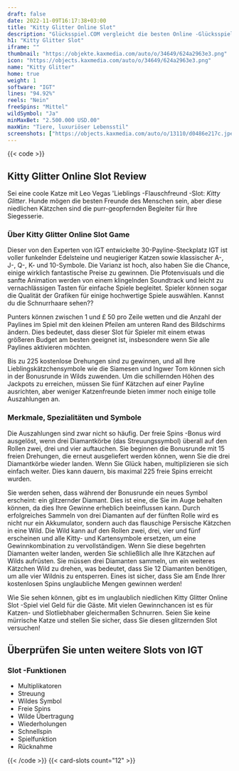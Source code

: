 ```yaml
---
draft: false
date: 2022-11-09T16:17:38+03:00
title: "Kitty Glitter Online Slot"
description: "Glücksspiel.COM vergleicht die besten Online -Glücksspiel -Sites und -spiele der Kanada.  Unabhängige Produktbewertungen und exklusive Anmeldeangebote. Jetzt spielen!"
h1: "Kitty Glitter Slot"
iframe: ""
thumbnail: "https://objekte.kaxmedia.com/auto/o/34649/624a2963e3.png"
icon: "https://objects.kaxmedia.com/auto/o/34649/624a2963e3.png"
name: "Kitty Glitter"
home: true
weight: 1
software: "IGT"
lines: "94.92%"
reels: "Nein"
freeSpins: "Mittel"
wildSymbol: "Ja"
minMaxBet: "2.500.000 USD.00"
maxWin: "Tiere, luxuriöser Lebensstil"
screenshots: ["https://objects.kaxmedia.com/auto/o/13110/d0486e217c.jpeg"]
---
```


{{< code >}}<h2>Kitty Glitter Online Slot Review</h2><p>Sei eine coole Katze mit Leo Vegas 'Lieblings -Flauschfreund -Slot: <em>Kitty Glitter</em>. Hunde mögen die besten Freunde des Menschen sein, aber diese niedlichen Kätzchen sind die purr-geopfernden Begleiter für Ihre Siegesserie.</p><h3>Über Kitty Glitter Online Slot Game</h3><p>Dieser von den Experten von IGT entwickelte 30-Payline-Steckplatz IGT ist voller funkelnder Edelsteine und neugieriger Katzen sowie klassischer A-, J-, Q-, K- und 10-Symbole. Die Varianz ist hoch, also haben Sie die Chance, einige wirklich fantastische Preise zu gewinnen. Die Pfotenvisuals und die sanfte Animation werden von einem klingelnden Soundtrack und leicht zu vernachlässigen Tasten für einfache Spiele begleitet. Spieler können sogar die Qualität der Grafiken für einige hochwertige Spiele auswählen. Kannst du die Schnurrhaare sehen??</p><p>Punters können zwischen 1 und £ 50 pro Zeile wetten und die Anzahl der Paylines im Spiel mit den kleinen Pfeilen am unteren Rand des Bildschirms ändern. Dies bedeutet, dass dieser Slot für Spieler mit einem etwas größeren Budget am besten geeignet ist, insbesondere wenn Sie alle Paylines aktivieren möchten.</p><p>Bis zu 225 kostenlose Drehungen sind zu gewinnen, und all Ihre Lieblingskätzchensymbole wie die Siamesen und Ingwer Tom können sich in der Bonusrunde in Wilds zuwenden. Um die schillernden Höhen des Jackpots zu erreichen, müssen Sie fünf Kätzchen auf einer Payline ausrichten, aber weniger Katzenfreunde bieten immer noch einige tolle Auszahlungen an.</p><h3>Merkmale, Spezialitäten und Symbole</h3><p>Die Auszahlungen sind zwar nicht so häufig. Der freie Spins -Bonus wird ausgelöst, wenn drei Diamantkörbe (das Streuungssymbol) überall auf den Rollen zwei, drei und vier auftauchen. Sie beginnen die Bonusrunde mit 15 freien Drehungen, die erneut ausgeliefert werden können, wenn Sie die drei Diamantkörbe wieder landen. Wenn Sie Glück haben, multiplizieren sie sich einfach weiter. Dies kann dauern, bis maximal 225 freie Spins erreicht wurden.</p><p>Sie werden sehen, dass während der Bonusrunde ein neues Symbol erscheint: ein glitzernder Diamant. Dies ist eine, die Sie im Auge behalten können, da dies Ihre Gewinne erheblich beeinflussen kann. Durch erfolgreiches Sammeln von drei Diamanten auf der fünften Rolle wird es nicht nur ein Akkumulator, sondern auch das flauschige Persische Kätzchen in eine Wild. Die Wild kann auf den Rollen zwei, drei, vier und fünf erscheinen und alle Kitty- und Kartensymbole ersetzen, um eine Gewinnkombination zu vervollständigen. Wenn Sie diese begehrten Diamanten weiter landen, werden Sie schließlich alle Ihre Kätzchen auf Wilds aufrüsten. Sie müssen drei Diamanten sammeln, um ein weiteres Kätzchen Wild zu drehen, was bedeutet, dass Sie 12 Diamanten benötigen, um alle vier Wildnis zu entsperren. Eines ist sicher, dass Sie am Ende Ihrer kostenlosen Spins unglaubliche Mengen gewinnen werden!</p><p>Wie Sie sehen können, gibt es im unglaublich niedlichen Kitty Glitter Online Slot -Spiel viel Geld für die Gäste. Mit vielen Gewinnchancen ist es für Katzen- und Slotliebhaber gleichermaßen Schnurren. Seien Sie keine mürrische Katze und stellen Sie sicher, dass Sie diesen glitzernden Slot versuchen!</p><h2>Überprüfen Sie unten weitere Slots von IGT</h2><h3>
Slot -Funktionen</h3><ul>
<li></span>
Multiplikatoren</li>
<li></span>
Streuung</li>
<li></span>
Wildes Symbol</li>
<li></span>
Freie Spins</li>
<li></span>
Wilde Übertragung</li>
<li></span>
Wiederholungen</li>
<li></span>
Schnellspin</li>
<li></span>
Spielfunktion</li>
<li></span>
Rücknahme</li></ul>{{< /code >}}
 {{< card-slots count="12" >}}